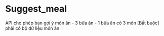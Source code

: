 # Suggest_meal
API cho phép bạn gợi ý món ăn - 3 bữa ăn - 1 bữa ăn có 3 món
[Bắt buộc] phải có bộ dữ liệu món ăn
